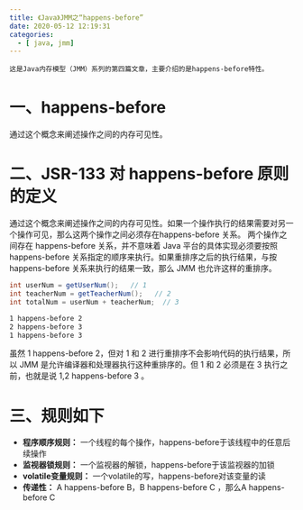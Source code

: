 ```yaml
---
title: 《Java》JMM之“happens-before”
date: 2020-05-12 12:19:31
categories:
  - [ java, jmm]
---
```


	这是Java内存模型（JMM）系列的第四篇文章，主要介绍的是happens-before特性。

# 一、happens-before
通过这个概念来阐述操作之间的内存可见性。

<!-- more -->

# 二、JSR-133 对 happens-before 原则的定义
通过这个概念来阐述操作之间的内存可见性。如果一个操作执行的结果需要对另一个操作可见，那么这两个操作之间必须存在happens-before 关系。
两个操作之间存在 happens-before 关系，并不意味着 Java 平台的具体实现必须要按照 happens-before 关系指定的顺序来执行。如果重排序之后的执行结果，与按 happens-before 关系来执行的结果一致，那么 JMM 也允许这样的重排序。
```java
int userNum = getUserNum();   // 1
int teacherNum = getTeacherNum();   // 2
int totalNum = userNum + teacherNum;  // 3
```

```dtd
1 happens-before 2
2 happens-before 3
1 happens-before 3
```
虽然 1 happens-before 2，但对 1 和 2 进行重排序不会影响代码的执行结果，所以 JMM 是允许编译器和处理器执行这种重排序的。但 1 和 2 必须是在 3 执行之前，也就是说 1,2 happens-before 3 。



# 三、规则如下
- **程序顺序规则：** 一个线程的每个操作，happens-before于该线程中的任意后续操作
- **监视器锁规则：** 一个监视器的解锁，happens-before于该监视器的加锁
- **volatile变量规则：** 一个volatile的写，happens-before对该变量的读
- **传递性：** A happens-before B，B happens-before C ，那么A happens-before C
